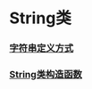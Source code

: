 # String类
 ### [字符串定义方式](https://github.com/WhCannon/JavaSE/edit/master/String/定义方式.MD)
 ### [String类构造函数](https://github.com/WhCannon/JavaSE/blob/master/String/构造函数.MD)
